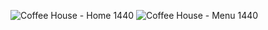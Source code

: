 ![Coffee House - Home 1440](https://github.com/PacificaElise/Coffee-house/assets/97551426/500f5a5b-4bc0-4d8f-a6e8-790e32f8f01a)
![Coffee House - Menu 1440](https://github.com/PacificaElise/Coffee-house/assets/97551426/05d99fcf-e0fe-4e36-b559-1bdec6e65b17)
